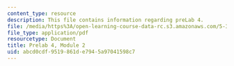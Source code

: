 ```yaml
---
content_type: resource
description: This file contains information regarding preLab 4.
file: /media/https%3A/open-learning-course-data-rc.s3.amazonaws.com/5-35-introduction-to-experimental-chemistry-fall-2012/abcd0cdf9519861de7945a97041598c7_MIT5_35F12_prelab4module2.pdf
file_type: application/pdf
resourcetype: Document
title: Prelab 4, Module 2
uid: abcd0cdf-9519-861d-e794-5a97041598c7
---
```


